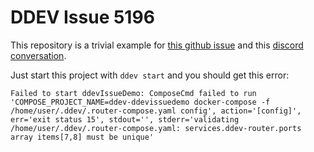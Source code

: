 # DDEV Issue 5196

This repository is a trivial example for [this github issue](https://github.com/ddev/ddev/issues/5196) 
and this [discord conversation](https://discord.com/channels/664580571770388500/1133658524967260252/1133658524967260252).

Just start this project with `ddev start` and you should get this error:

```shell
Failed to start ddevIssueDemo: ComposeCmd failed to run 'COMPOSE_PROJECT_NAME=ddev-ddevissuedemo docker-compose -f /home/user/.ddev/.router-compose.yaml config', action='[config]', err='exit status 15', stdout='', stderr='validating /home/user/.ddev/.router-compose.yaml: services.ddev-router.ports array items[7,8] must be unique'
```